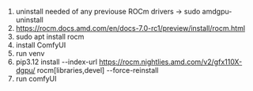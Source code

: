 1. uninstall needed of any previouse ROCm drivers -> sudo amdgpu-uninstall
2. https://rocm.docs.amd.com/en/docs-7.0-rc1/preview/install/rocm.html
3. sudo apt install rocm
4. install ComfyUI
5. run venv
6. pip3.12 install --index-url https://rocm.nightlies.amd.com/v2/gfx110X-dgpu/ rocm[libraries,devel] --force-reinstall
7. run comfyUI
